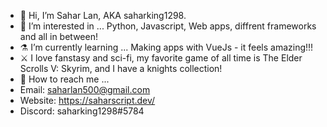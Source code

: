 - 👋 Hi, I’m Sahar Lan, AKA saharking1298.
- 👀 I’m interested in ... Python, Javascript, Web apps, diffrent frameworks and all in between!
- ⚗️ I’m currently learning ... Making apps with VueJs - it feels amazing!!!
- ⚔️ I love fanstasy and sci-fi, my favorite game of all time is The Elder Scrolls V: Skyrim, and I have a knights collection!
- 🔮 How to reach me ... 
- Email: saharlan500@gmail.com
- Website: https://saharscript.dev/
- Discord: saharking1298#5784

<!---
saharking1298/saharking1298 is a ✨ special ✨ repository because its `README.md` (this file) appears on your GitHub profile.
You can click the Preview link to take a look at your changes.
--->
